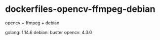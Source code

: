 # dockerfiles-opencv-ffmpeg-debian
opencv + ffmpeg + debian 


golang: 1.14.6
debian: buster
opencv: 4.3.0
